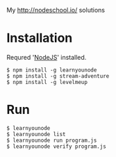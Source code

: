 My http://nodeschool.io/ solutions

# Installation

Requred '[NodeJS](http://nodejs.org)' installed.

```
$ npm install -g learnyounode
$ npm install -g stream-adventure
$ npm install -g levelmeup
```

# Run

```
$ learnyounode
$ learnyounode list
$ learnyounode run program.js
$ learnyounode verify program.js
```